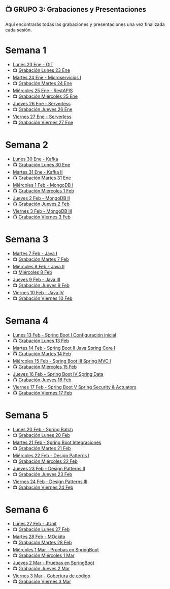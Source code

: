 ## 📺 GRUPO 3: Grabaciones y Presentaciones
Aquí encontrarás todas las grabaciones y presentaciones una vez finalizada cada sesión.

# Semana 1
- [Lunes 23 Ene - GIT](https://drive.google.com/file/d/18YeWwiAcLPZXGeCZsl8jyhqLz_gxCRnJ/view?usp=share_link)
- 📺 [Grabación Lunes 23 Ene](https://drive.google.com/file/d/1fF-QH0jJfpCKe_JJ-62sAqUWvJZzy3Hq/view?usp=sharing)
- [Martes 24 Ene - Microservicios I](https://drive.google.com/file/d/1K-f0UprpIpOuJ8sel61RRcTM-LE7d5AH/view?usp=share_link)
- 📺 [Grabación Martes 24 Ene](https://drive.google.com/file/d/1mQRQV-bDCTpkkjgMrxdlrue4JAA8kOCG/view?usp=sharing)
- [Miércoles 25 Ene - RestAPIS](https://drive.google.com/file/d/1lCDQF0MhQf8ezQn_Ylea7ES1uTQb3RwM/view?usp=sharing)
- 📺 [Grabación Miércoles 25 Ene](https://drive.google.com/file/d/1VNEnR2bf3FE1PggY3W8ll_hKOgNQZhn2/view?usp=sharing)
- [Jueves 26 Ene - Serverless](https://drive.google.com/file/d/1KnjHnUBt7gEDJRWVAdlRljqhS97fMsNi/view?usp=share_link)
- 📺 [Grabación Jueves 26 Ene](https://drive.google.com/file/d/1bu-qMZ2Nhq2ODQ3uLXq_3ulIUWvD3dls/view?usp=share_link)
- [Viernes 27 Ene - Serverless](https://drive.google.com/file/d/1KnjHnUBt7gEDJRWVAdlRljqhS97fMsNi/view?usp=share_link)
- 📺 [Grabación Viernes 27 Ene](https://drive.google.com/file/d/1_pJEhs39s540QNfcBaNsKCjPkr5PurRj/view?usp=share_link)

# Semana 2
- [Lunes 30 Ene - Kafka](https://drive.google.com/file/d/1IdKc9LZvsA8FrfcZZcM250lCXhB96L8J/view?usp=share_link)
- 📺 [Grabación Lunes 30 Ene](https://drive.google.com/file/d/1jzrOil2NmmkNgCXDfiE1DQYFGEuDasNQ/view?usp=sharing)
- [Martes 31 Ene - Kafka II](https://drive.google.com/file/d/1IdKc9LZvsA8FrfcZZcM250lCXhB96L8J/view?usp=share_link)
- 📺 [Grabación Martes 31 Ene](https://drive.google.com/file/d/1Fy0iRUtOW7lvTMVcZXBVd_fKWfc4Ccau/view?usp=sharing)
- [Miércoles 1 Feb - MongoDB I](https://drive.google.com/file/d/1yAUGb8HCQ_FfKKcpneyxVDTTF3KmcWNG/view?usp=share_link)
- 📺 [Grabación Miércoles 1 Feb](https://drive.google.com/file/d/1C6cjXr_736Croz-I_xnkTO7AHT8cD96M/view?usp=sharing)
- [Jueves 2 Feb - MongoDB II](https://drive.google.com/file/d/1nQir6fTVH27hnQKit7qS18gAPn_wcHGy/view?usp=share_link)
- 📺 [Grabación Jueves 2 Feb](https://drive.google.com/file/d/12rMmyLJ_Dogjp3I5r3KTUplQrbqeekgi/view?usp=sharing)
- [Viernes 3 Feb - MongoDB III](https://drive.google.com/file/d/1S1wIGMLDAuaWHPl4a8B8CXQKEvG-AYt1/view?usp=share_link)
- 📺 [Grabación Viernes 3 Feb](https://drive.google.com/file/d/1W97vUqY2xqpKBAoti3wJfMStFIQu0ui8/view?usp=sharing)

# Semana 3
- [Martes 7 Feb - Java I](https://drive.google.com/file/d/1Aj_-RG0sD8Yaq9c98Kwqn7e6Q1bJviFq/view?usp=sharing)
- 📺 [Grabación Martes 7 Feb](https://drive.google.com/file/d/1--JKxrSSWok71QDmpovssmSfuBMeiL-E/view?usp=sharing)
- [Miércoles 8 Feb - Java II](https://drive.google.com/file/d/1taZ4vBuh_kDXrPdINdqSjT5bVqCWbMJ2/view?usp=sharing)
- 📺 [Miércoles 8 Feb](https://drive.google.com/file/d/1vmTaQCxl3y2yRkDVOcx995VuG3g2Jfzn/view?usp=sharing)
- [Jueves 9 Feb - Java III](https://drive.google.com/file/d/15-bzix1BLrBlpv8I_zo7rf2IwU7hcQPT/view?usp=sharing)
- 📺 [Grabación Jueves 9 Feb](https://drive.google.com/file/d/1Dk1Gk5cbwboPcaCxM0OAIenRO2tOnLbE/view?usp=sharing)
-  [Viernes 10 Feb - Java IV](https://drive.google.com/file/d/1x7vV11xlxhfWVIfe764GiAKfU6kb95hq/view?usp=sharing)
- 📺 [Grabación Viernes 10 Feb](https://drive.google.com/file/d/1DuGbgkRk5I0e9KMbGpv3_4R91edJAP-L/view?usp=share_link)

# Semana 4
- [Lunes 13 Feb - Spring Boot I Configuración inicial](https://drive.google.com/file/d/1UsmE88UUePXJoxvctCtAPzTITVVL-Rfp/view?usp=sharing)
- 📺 [Grabación Lunes 13 Feb]()
- [Martes 14 Feb - Spring Boot II Java Spring Core I](https://drive.google.com/file/d/1DovOyJTc373rFphmnEfcOTHvX-GmHV2o/view?usp=sharing)
- 📺 [Grabación Martes 14 Feb]()
- [Miércoles 15 Feb - Spring Boot III Spring MVC I](https://drive.google.com/file/d/1D4NUOQQdh5YfSjK-LnE7mHWXEKGBUNS9/view?usp=share_link)
- 📺 [Grabación Miércoles 15 Feb]()
- [Jueves 16 Feb - Spring Boot IV Spring Data](https://drive.google.com/file/d/1kZki-_tENKVmroFGTR42n_4IcwYNmCBb/view?usp=sharing)
- 📺 [Grabación Jueves 16 Feb]()
-  [Viernes 17 Feb - Spring Boot V Spring Security & Actuators](https://drive.google.com/file/d/1iomPdyGYuld2ZX6Qi6tPAmwblH3B-Com/view?usp=sharing)
- 📺 [Grabación Viernes 17 Feb]()

# Semana 5
- [Lunes 20 Feb - Spring Batch]()
- 📺 [Grabación Lunes 20 Feb]()
- [Martes 21 Feb - Spring Boot Integraciones]()
- 📺 [Grabación Martes 21 Feb]()
- [Miércoles 22 Feb - Design Patterns I]()
- 📺 [Grabación Miércoles 22 Feb]()
- [Jueves 23 Feb - Design Patterns II]()
- 📺 [Grabación Jueves 23 Feb]()
-  [Viernes 24 Feb - Design Patterns III]()
- 📺 [Grabación Viernes 24 Feb]()

# Semana 6
- [Lunes 27 Feb - JUnit]()
- 📺 [Grabación Lunes 27 Feb]()
- [Martes 28 Feb - MOckito]()
- 📺 [Grabación Martes 28 Feb]()
- [Miércoles 1 Mar - Pruebas en SpringBoot]()
- 📺 [Grabación Miércoles 1 Mar]()
- [Jueves 2 Mar - Pruebas en SpringBoot]()
- 📺 [Grabación Jueves 2 Mar]()
-  [Viernes 3 Mar - Cobertura de código]()
- 📺 [Grabación Viernes 3 Mar]()
